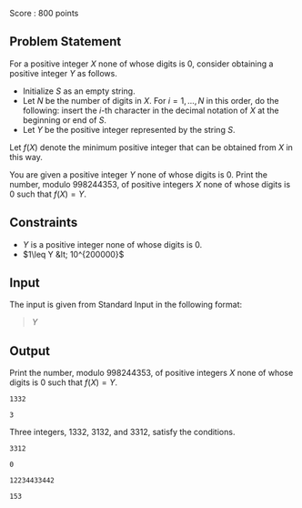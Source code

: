 Score : $800$ points

## Problem Statement

For a positive integer $X$ none of whose digits is $0$, consider obtaining a positive integer $Y$ as follows.

- Initialize $S$ as an empty string.
- Let $N$ be the number of digits in $X$. For $i = 1, \ldots, N$ in this order, do the following: insert the $i$-th character in the decimal notation of $X$ at the beginning or end of $S$.
- Let $Y$ be the positive integer represented by the string $S$.

Let $f(X)$ denote the minimum positive integer that can be obtained from $X$ in this way.

You are given a positive integer $Y$ none of whose digits is $0$. Print the number, modulo $998244353$, of positive integers $X$ none of whose digits is $0$ such that $f(X) = Y$.

## Constraints

- $Y$ is a positive integer none of whose digits is $0$.
- $1\leq Y &lt; 10^{200000}$

## Input

The input is given from Standard Input in the following format:

> $Y$

## Output

Print the number, modulo $998244353$, of positive integers $X$ none of whose digits is $0$ such that $f(X) = Y$.

```input1
1332
```

```output1
3
```

Three integers, $1332$, $3132$, and $3312$, satisfy the conditions.

```input2
3312
```

```output2
0
```

```input3
12234433442
```

```output3
153
```